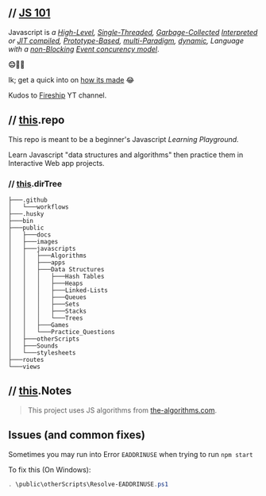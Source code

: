 ## // [**JS 101**](#js-101)

Javascript is _a [High-Level](), [Single-Threaded](), [Garbage-Collected]() [Interpreted]() or [JIT compiled](), [Prototype-Based](), [multi-Paradigm](), [dynamic](), Language with a [non-Blocking]() [Event concurency model]()_.

**😐😬🤯**

Ik; get a quick into on [how its made]() 😂

Kudos to [Fireship]() YT channel.

## // [this](#js-101).repo

This repo is meant to be a beginner's Javascript _Learning Playground._

Learn Javascript "data structures and algorithms" then practice them in Interactive Web app projects.

### // [this](#js-101).dirTree

```text
├───.github
│   └───workflows
├───.husky
├───bin
├───public
│   ├───docs
│   ├───images
│   ├───javascripts
│   │   ├───Algorithms
│   │   ├───apps
│   │   ├───Data Structures
│   │   │   ├───Hash Tables
│   │   │   ├───Heaps
│   │   │   ├───Linked-Lists
│   │   │   ├───Queues
│   │   │   ├───Sets
│   │   │   ├───Stacks
│   │   │   └───Trees
│   │   ├───Games
│   │   └───Practice_Questions
│   ├───otherScripts
│   ├───Sounds
│   └───stylesheets
├───routes
└───views
```

## // [this](#js-101).Notes

> This project uses JS algorithms from [the-algorithms.com](https://the-algorithms.com/language/javascript).

## Issues (and common fixes)

Sometimes you may run into Error `EADDRINUSE` when trying to run `npm start`

To fix this (On Windows):

```PowerShell
. \public\otherScripts\Resolve-EADDRINUSE.ps1
```
